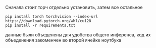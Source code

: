 Сначала стоит торч отдельно установить, затем все остальное 
    
    pip install torch torchvision --index-url https://download.pytorch.org/whl/cu128
    pip install -r requirements.txt

данные были объеденены для удобства общего инференса, код их объеденения закоменчен во второй ячейке ноутбука
